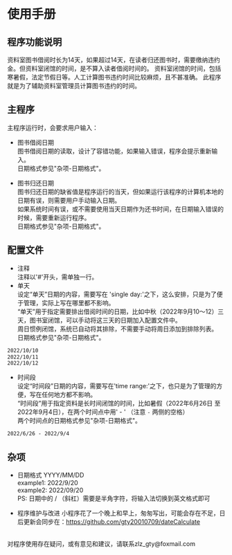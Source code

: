 # 使用手册

## 程序功能说明
资料室图书借阅时长为14天，如果超过14天，在读者归还图书时，需要缴纳违约金。但资料室闭馆的时间，是不算入读者借阅时间的。
资料室闭馆的时间，包括寒暑假，法定节假日等。人工计算图书违约时间比较麻烦，且不甚准确。
此程序就是为了辅助资料室管理员计算图书违约的时间。

## 主程序
主程序运行时，会要求用户输入：<br>
- 图书借阅日期<br>
图书借阅日期的读取，设计了容错功能，如果输入错误，程序会提示重新输入。<br>
日期格式参见"杂项-日期格式"。

- 图书归还日期<br>
图书归还日期的缺省值是程序运行的当天，但如果运行该程序的计算机本地的日期有误，则需要用户手动输入日期。<br>
如果系统时间有误，或不需要使用当天日期作为还书时间，在日期输入错误的时候，需要重新运行程序。<br>
日期格式参见"杂项-日期格式"。<br>


## 配置文件 
- 注释<br>
注释以'#'开头，需单独一行。
- 单天<br>
设定“单天”日期的内容，需要写在 'single day:'之下，这么安排，只是为了便于管理，实际上写在哪里都不影响。<br>
“单天”用于指定需要排出借阅时间的日期，比如中秋（2022年9月10～12）三天，图书室闭馆，可以手动将这三天的日期加入配置文件中。<br>
周日惯例闭馆，系统已自动将其排除，不需要手动将周日添加到排除列表。<br>
日期格式参见"杂项-日期格式"。

``` txt
2022/10/10
2022/10/11
2022/10/12

```

- 时间段<br>
设定“时间段”日期的内容，需要写在'time range:'之下，也只是为了管理的方便，写在任何地方都不影响。<br>
“时间段”用于指定资料是长时间闭馆的时间，比如暑假（2022年6月26日 至 2022年9月4日），在两个时间点中用' - ' （注意 `-` 两侧的空格）<br>
两个时间点的日期格式参见"杂项-日期格式"。
```txt
2022/6/26 - 2022/9/4
```


## 杂项
- 日期格式
YYYY/MM/DD<br>
example1: 2022/9/20<br>
example2: 2022/09/20<br>
PS: 日期中的 / （斜杠）需要是半角字符，将输入法切换到英文格式即可

- 程序维护与改进
小程序花了一个晚上和早上，匆匆写出，可能会存在不足，日后更新会同步在：https://github.com/gty20010709/dateCalculate
<br> 
对程序使用存在疑问，或有意见和建议，请联系zlz_gty@foxmail.com